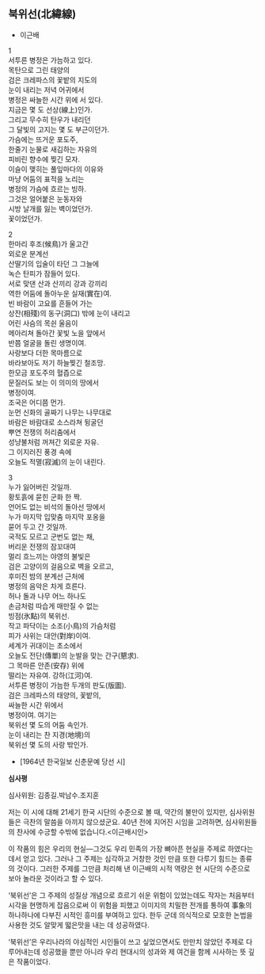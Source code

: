 
## 북위선(北緯線)

- 이근배

1  
서투른 병정은 가늠하고 있다.  
목탄으로 그린 태양의  
검은 크레파스의 꽃밭의 지도의  
눈이 내리는 저녁 어귀에서  
병정은 싸늘한 시간 위에 서 있다.  
지금은 몇 도 선상(線上)인가.  
그리고 무수히 탄우가 내리던  
그 달빛의 고지는 몇 도 부근이던가.  
가슴에는 뜨거운 포도주,  
한줄기 눈물로 새김하는 자유의  
피비린 향수에 찢긴 모자.  
이슬이 맺히는 풀잎마다의 이유와  
마냥 어둠의 표적을 노리는  
병정의 가슴에 흐르는 빙하.  
그것은 얼어붙은 눈동자와  
시방 날개를 잃는 벽이었던가.  
꽃이었던가.  
  
2  
한마리 후조(候鳥)가 울고간  
외로운 분계선  
산딸기의 입술이 타던 그 그늘에  
녹슨 탄피가 잠들어 있다.  
서로 맞댄 산과 산끼리 강과 강끼리  
역한 어둠에 돌아누운 실재(實在)여.  
빈 바람이 고요를 흔들어 가는  
상잔(相殘)의 동구(洞口) 밖에 눈이 내리고  
어린 사슴의 목쉰 울음이  
메아리쳐 돌아간 꽃빛 노을 앞에서  
반쯤 얼굴을 돌린 생명이여.  
사랑보다 더한 목마름으로  
바라보아도 저기 하늘찢긴 철조망.  
한모금 포도주의 혈즙으로  
문질러도 보는 이 의미의 땅에서  
병정이여.  
조국은 어디쯤 먼가.  
눈먼 신화의 골짜기 나무는 나무대로  
바람은 바람대로 소스라쳐 뒹굴던  
뿌연 전쟁의 허리춤에서  
성냥불처럼 꺼져간 외로운 자유.  
그 이지러진 풍경 속에  
오늘도 적멸(寂滅)의 눈이 내린다.  
  
3  
누가 잃어버린 것일까.  
황토흙에 묻힌 군화 한 짝.  
언어도 없는 비석의 돌아선 땅에서  
누가 마지막 입맞춤 마지막 포옹을  
묻어 두고 간 것일까.  
국적도 모르고 군번도 없는 채,  
버리운 전쟁의 잠꼬대여  
멀리 흐느끼는 야영의 불빛은  
검은 고양이의 걸음으로 벽을 오르고,  
후미진 밤의 분계선 근처에  
병정의 음악은 차게 흐른다.  
허나 돌과 나무 어느 하나도  
손금처럼 따습게 매만질 수 없는  
빙점(氷點)의 북위선.  
작고 파닥이는 소조(小鳥)의 가슴처럼  
피가 사위는 대안(對岸)이여.  
세계가 귀대이는 초소에서  
오늘도 전단(傳單)의 눈발을 맞는 간구(懇求).  
그 목마른 안존(安存) 위에  
떨리는 자유여. 강하(江河)여.  
서투른 병정이 가늠한 두개의 판도(版圖).  
검은 크레파스의 태양의, 꽃밭의,  
싸늘한 시간 위에서  
병정이여. 여기는  
북위선 몇 도의 어둠 속인가.  
눈이 내리는 찬 지경(地境)의  
북위선 몇 도의 사랑 밖인가.  

* [1964년 한국일보 신춘문예 당선 시]

**심사평**

심사위원: 김종길․박남수․조지훈

저는 이 시에 대해 21세기 한국 시단의 수준으로 볼 때, 약간의 불만이 있지만, 심사위원들은 극찬의 말씀을 아끼지 않으셨군요. 40년 전에 지어진 시임을 고려하면, 심사위원들의 찬사에 수긍할 수밖에 없습니다.<이근배시인>

이 작품의 힘은 우리의 현실―그것도 우리 민족의 가장 뼈아픈 현실을 주제로 하였다는 데서 얻고 있다. 그러나 그 주제는 심각하고 거창한 것인 만큼 또한 다루기 힘드는 종류의 것이다. 그러한 주제를 그만큼 처리해 낸 이근배의 시적 역량은 현 시단의 수준으로 보아 놀라운 것이라고 할 수 있다.

‘북위선’은 그 주제의 성질상 개념으로 흐르기 쉬운 위험이 있었는데도 작자는 처음부터 시각을 현명하게 잡음으로써 이 위험을 피했고 이미지의 치밀한 전개를 통하여 事象의 하나하나에 다부진 시적인 흥미를 부여하고 있다. 한두 군데 의식적으로 모호한 논법을 사용한 것도 알맞게 떫은맛을 내는 데 성공하였다.

‘북위선’은 우리나라의 야심적인 시인들이 쓰고 싶었으면서도 만만치 않았던 주제로 다루어내는데 성공했을 뿐만 아니라 우리 현대시의 성과와 제 여건을 함께 시사하는 뜻 깊은 작품이었다.



<!--stackedit_data:
eyJoaXN0b3J5IjpbLTE0NzU2Njc4NzEsLTIxMTY2MzA2NTgsMT
M0OTc5NTY2MCwtMTQwOTU4NjI0OF19
-->